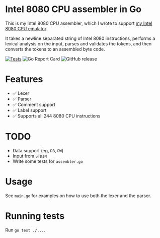 # Intel 8080 CPU assembler in Go

This is my Intel 8080 CPU assembler, which I wrote to support [my Intel 8080 CPU emulator](https://github.com/lukepeterson/go8080cpu).

It takes a newline separated string of Intel 8080 instructions, performs a lexical analysis on the input, parses and validates the tokens, and then converts the tokens to an assembled byte code.

[![Tests](https://github.com/lukepeterson/go8080assembler/actions/workflows/go.yml/badge.svg)](https://github.com/lukepeterson/go8080assembler/actions/workflows/go.yml)
![Go Report Card](https://goreportcard.com/badge/github.com/lukepeterson/go8080assembler)
![GitHub release](https://img.shields.io/github/v/release/lukepeterson/go8080assembler)

# Features

- :white_check_mark: Lexer
- :white_check_mark: Parser
- :white_check_mark: Comment support
- :white_check_mark: Label support
- :white_check_mark: Supports all 244 8080 CPU instructions

# TODO

- Data support (eg, `DB`, `DW`)
- Input from `STDIN`
- Write some tests for `assembler.go`

# Usage

See `main.go` for examples on how to use both the lexer and the parser.

# Running tests

Run `go test ./...`.
